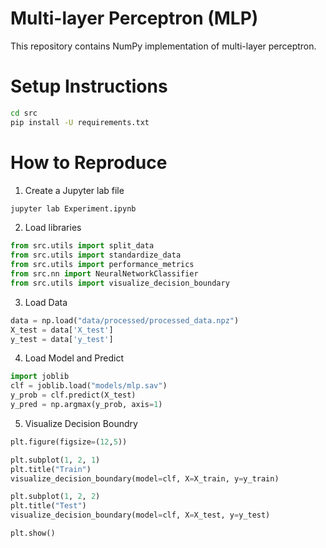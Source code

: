 # Multi-layer Perceptron (MLP)
This repository contains NumPy implementation of multi-layer perceptron.

# Setup Instructions
```bash
cd src
pip install -U requirements.txt
```

# How to Reproduce
1. Create a Jupyter lab file
```bash
jupyter lab Experiment.ipynb
```
2. Load libraries
```python
from src.utils import split_data
from src.utils import standardize_data
from src.utils import performance_metrics
from src.nn import NeuralNetworkClassifier
from src.utils import visualize_decision_boundary
```
3. Load Data
```python
data = np.load("data/processed/processed_data.npz")
X_test = data['X_test']
y_test = data['y_test']
```
4. Load Model and Predict
```python
import joblib
clf = joblib.load("models/mlp.sav")
y_prob = clf.predict(X_test)
y_pred = np.argmax(y_prob, axis=1)
```
5. Visualize Decision Boundry
```python
plt.figure(figsize=(12,5))

plt.subplot(1, 2, 1)
plt.title("Train")
visualize_decision_boundary(model=clf, X=X_train, y=y_train)

plt.subplot(1, 2, 2)
plt.title("Test")
visualize_decision_boundary(model=clf, X=X_test, y=y_test)

plt.show()
```

